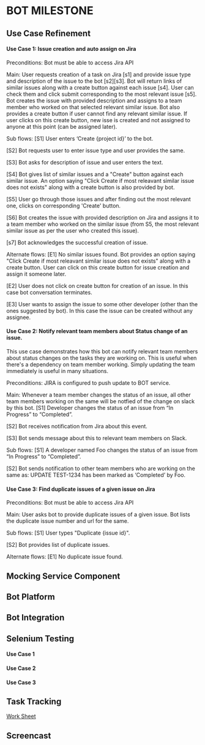 ﻿# BOT MILESTONE

## Use Case Refinement 

#### Use Case 1: Issue creation and auto assign on Jira 
Preconditions: Bot must be able to access Jira API

Main:
User requests creation of a task on Jira [s1] and provide issue type and description of the issue to the bot [s2][s3]. Bot will return links of similar issues along with a create button against each issue [s4]. User can check them and click submit corresponding to the most relevant issue [s5]. Bot creates the issue with provided description and assigns to a team member who worked on that selected relevant similar issue.  Bot also provides a create button if user cannot find any relevant similar issue. If user clicks on this create button, new isse is created and not assigned to anyone at this point (can be assigned later). 

Sub flows:
[S1] User enters ‘Create {project id}’ to the bot.

[S2] Bot requests user to enter issue type and user provides the same.

[S3] Bot asks for description of issue and user enters the text.

[S4] Bot gives list of similar issues and a "Create" button against each similar issue. An option saying "Click Create if most releavant similar issue does not exists" along with a create button is also provided by bot.  

[S5] User go through those issues and after finding out the most relevant one, clicks on corresponding 'Create' button.

[S6] Bot creates the issue with provided description on Jira and assigns it to a team member who worked on the similar issue (from S5, the most relevant similar issue as per the user who created this issue).

[s7] Bot acknowledges the successful creation of issue.

Alternate flows:
[E1] No similar issues found. Bot provides an option saying "Click Create if most releavant similar issue does not exists" along with a create button. User can click on this create button for issue creation and assign it someone later.

[E2] User does not click on create button for creation of an issue. In this case bot conversation terminates.

[E3] User wants to assign the issue to some other developer (other than the ones suggested by bot). In this case the issue can be created without any assignee.

#### Use Case 2: Notify relevant team members about Status change of an issue. 
This use case demonstrates how this bot can notify relevant team members about status changes on the tasks they are working on. This is useful when there's a dependency on team member working. Simply updating the team immediately is useful in many situations.

Preconditions: JIRA is configured to push update to BOT service.

Main:
Whenever a team member changes the status of an issue, all other team members working on the same will be notfied of the change on slack by this bot.
[S1] Developer changes the status of an issue from “In Progress” to “Completed”.

[S2] Bot receives notification from Jira about this event.

[S3] Bot sends message about this to relevant team members on Slack.

Sub flows:
[S1] A developer named Foo changes the status of an issue from “In Progress” to “Completed”.

[S2] Bot sends notification to other team members who are working on the same as: UPDATE TEST-1234 has been marked as ‘Completed’ by Foo.

#### Use Case 3:  Find duplicate issues of a given issue on Jira
Preconditions: Bot must be able to access Jira API

Main: User asks bot to provide duplicate issues of a given issue. Bot lists the duplicate issue number and url for the same. 

Sub flows:
[S1] User types "Duplicate {issue id}". 

[S2] Bot provides list of duplicate issues.

Alternate flows:
[E1] No duplicate issue found.

## Mocking Service Component

## Bot Platform
    
## Bot Integration
     
## Selenium Testing 

#### Use Case 1

#### Use Case 2

#### Use Case 3
 
## Task Tracking 
[Work Sheet](https://github.ncsu.edu/sbiswas4/CSC510_Fall17_Project/blob/master/WORKSHEET.md)

## Screencast

